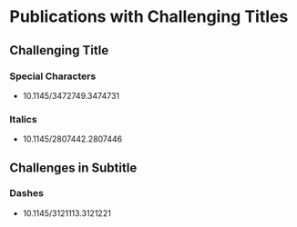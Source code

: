 # Publications with Challenging Titles

## Challenging Title

### Special Characters

* 10.1145/3472749.3474731

### Italics

* 10.1145/2807442.2807446

## Challenges in Subtitle

### Dashes

* 10.1145/3121113.3121221